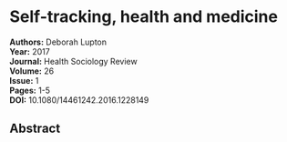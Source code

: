 # Self-tracking, health and medicine

**Authors:** Deborah Lupton  
**Year:** 2017  
**Journal:** Health Sociology Review  
**Volume:** 26  
**Issue:** 1  
**Pages:** 1-5  
**DOI:** 10.1080/14461242.2016.1228149  

## Abstract


